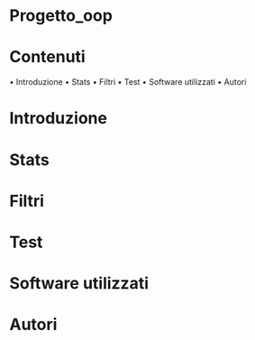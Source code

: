# Progetto_oop
# Contenuti
•	Introduzione
•	Stats
•	Filtri
•	Test
•	Software utilizzati
•	Autori
# Introduzione
# Stats
# Filtri
# Test
# Software utilizzati
# Autori

